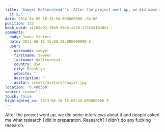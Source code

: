 ```yaml
---
title: 'Sawyer Hollenshead''s: After the project went up, we did some interviews about
  it a…'
date: 2016-04-09 18:16:00.600000000 -04:00
position: 325
book_uuid: a12b5e92-f8b9-49ab-a220-17b553104de3
comments:
- body: James Victore
  date: 2013-06-16 15:00:38.000000000 Z
  user:
    username: sawyer
    firstname: Sawyer
    lastname: Hollenshead
    country: USA
    city: Brooklyn
    website: ''
    description: ''
    avatar: assets/avatars/sawyer.jpg
location: '0.408368'
source: readmill
touch: false
highlighted_on: 2013-06-16 15:00:38.000000000 Z
---
```


After the project went up, we did some interviews about it and people asked me what research I did in preparation. Research? I didn't do any fucking research.